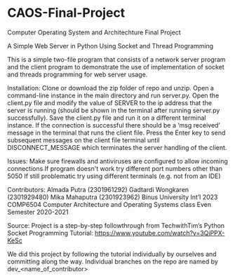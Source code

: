 # CAOS-Final-Project
Computer Operating System and Architechture Final Project

A Simple Web Server in Python Using Socket and Thread Programming

This is a simple two-file program that consists of  a network server program and the client program to demonstrate the use of implementation of socket and threads programming for web server usage.

Installation:
Clone or download the zip folder of repo and unzip.
Open a command-line instance in the main directory and run server.py.
Open the client.py file and modify the value of SERVER to the ip address that the server is running (should be shown in the terminal after running server.py successfully).
Save the client.py file and run it on a different terminal instance.
If the connection is successful there should  be a ‘msg received’ message in the terminal that runs the client file.
Press the Enter key to send subsequent messages on the client file terminal until DISCONNECT_MESSAGE which terminates the server handling of the client.

Issues:
Make sure firewalls and antiviruses are configured to allow incoming connections
If program doesn't work try different port numbers other than 5050
If still problematic try using different terminals (e.g. not from an IDE)

Contributors:
Almada Putra (2301961292)
Gadtardi Wongkaren (2301929480)
Mika Mahaputra (2301923962)
Binus University Int’l 2023 COMP6504 Computer Architecture and Operating Systems class Even Semester 2020-2021

Source:
Project is a step-by-step followthrough from TechwithTim’s Python Socket Programming Tutorial: https://www.youtube.com/watch?v=3QiPPX-KeSc

We did this project by following the tutorial individually by ourselves and committing along the way. Individual branches on the repo are named by dev_<name_of_contributor>

